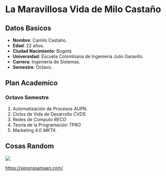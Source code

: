 # La Maravillosa Vida de Milo Castaño
## Datos Basicos
- **Nombre**: Camilo Castaño.
- **Edad**: 22 años.
- **Ciudad Nacimiento**: Bogotá
- **Universidad**: Escuela Colombiana de Ingeniería Julio Garavito.
- **Carrera**: Ingeniería de Sistemas.
- **Semestre**: Octavo.
## Plan Academico
### Octavo Semestre
1. Automatización de Procesos *AUPN*.
2. Ciclos de Vida de Desarrollo *CVDS*
3. Redes de Computo *RECO*
4. Teoría de la Programación *TPRO*
5. Marketing 4.0 *MKT4*.
## Cosas Random
![](https://www.google.com/search?sca_esv=ab1ad2f69166e203&rlz=1C1UUXU_esCO1094CO1094&q=italia&tbm=isch&source=lnms&sa=X&ved=2ahUKEwiPlNPno4uEAxVYRjABHZMPC3MQ0pQJegQIDRAB&biw=1280&bih=585&dpr=1.5#imgrc=KK8GP2M186O_BM)

<https://senorasamaan.com/>








